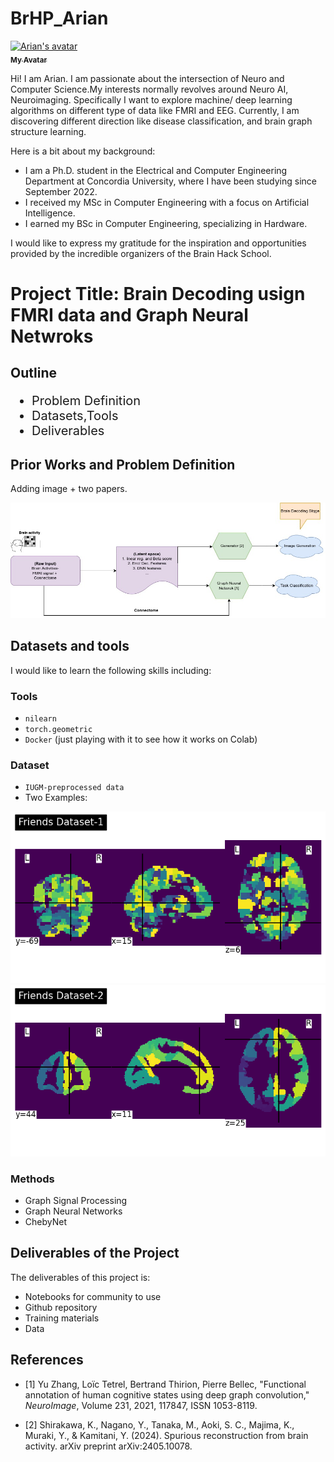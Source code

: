 # BrHP_Arian

<a href="https://github.com/aarian">
   <img src="https://github.com/Aarian.png" width="100px;" alt="Arian's avatar"/>
   <br />
   <sub><b>My Avatar</b></sub>
</a>

<p>Hi! I am Arian. I am passionate about the intersection of Neuro and Computer Science.My interests normally revolves around Neuro AI, Neuroimaging. Specifically I want to explore machine/ deep learning algorithms on different type of data like FMRI and EEG. Currently, I am discovering different direction like disease classification, and brain graph structure learning. </p>
 Here is a bit about my background:
<ul>
   <li>
       I am a Ph.D. student in the Electrical and Computer Engineering Department at Concordia University, where I have been studying since September 2022.
   </li>
   <li>
       I received my MSc in Computer Engineering with a focus on Artificial Intelligence.
   </li>
   <li>
       I earned my BSc in Computer Engineering, specializing in Hardware.
   </li>
</ul>
<p>
I would like to express my gratitude for the inspiration and opportunities provided by the incredible organizers of the Brain Hack School.
</p>



# Project Title: Brain Decoding usign FMRI data and Graph Neural Netwroks



## Outline

<ul style="font-size: 20px;">
    <li>Problem Definition</li>
    <li>Datasets,Tools</li>
    <li>Deliverables</li>
</ul>






## Prior Works and Problem Definition
Adding image + two papers. 

![Process](./brain2.jpg)


## Datasets and tools
I would like to learn the following skills including: 

### Tools
- `nilearn` 
- `torch.geometric` 
- `Docker` (just playing with it to see how it works on Colab)

### Dataset
- `IUGM-preprocessed data`
- Two Examples: 

![Example 1](./Friends1.png)
![Example 2](./Friends2.png)
### Methods
- Graph Signal Processing
- Graph Neural Networks
- ChebyNet

## Deliverables of the Project
The deliverables of this project is:<br />
* Notebooks for community to use
* Github repository
* Training materials
* Data <br />




## References
- [1] Yu Zhang, Loïc Tetrel, Bertrand Thirion, Pierre Bellec, "Functional annotation of human cognitive states using deep graph convolution," _NeuroImage_, Volume 231, 2021, 117847, ISSN 1053-8119.

- [2] Shirakawa, K., Nagano, Y., Tanaka, M., Aoki, S. C., Majima, K., Muraki, Y., & Kamitani, Y. (2024). Spurious reconstruction from brain activity. arXiv preprint arXiv:2405.10078.




